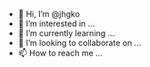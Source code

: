 - 👋 Hi, I’m @jhgko
- 👀 I’m interested in ...
- 🌱 I’m currently learning ...
- 💞️ I’m looking to collaborate on ...
- 📫 How to reach me ...

<!---
jhgko/jhgko is a ✨ special ✨ repository because its `README.md` (this file) appears on your GitHub profile.
You can click the Preview link to take a look at your changes.
--->
